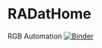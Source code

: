 # RADatHome
RGB Automation [![Binder](https://mybinder.org/badge_logo.svg)](https://mybinder.org/v2/gh/Jack3690/RADatHome/master?urlpath=%2Fvoila%2Frender%2FRGB_Automation.ipynb)
